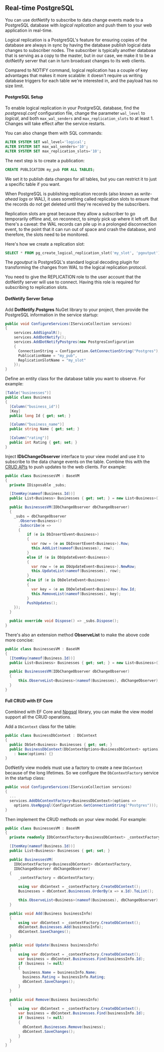 ## Real-time PostgreSQL

You can use dotNetify to subscribe to data change events made to a PostgreSQL database with _logical replication_ and push them to your web application in real-time.

Logical replication is a PostgreSQL's feature for ensuring copies of the database are always in sync by having the database publish logical data changes to subscriber nodes. The subscriber is typically another database that is serving as a copy to the master, but in our case, we make it to be a dotNetify server that can in turn broadcast changes to its web clients.

Compared to NOTIFY command, logical replication has a couple of key advantages that makes it more scalable: it doesn't require us writing database triggers for each table we're interested in, and the payload has no size limit.

#### PostgreSQL Setup

To enable logical replication in your PostgreSQL database, find the _postgresql.conf_ configuration file, change the parameter `wal_level` to _logical_, and both `max_wal_senders` and `max_replication_slots` to at least 1. Changes will take effect after the service restarts.

You can also change them with SQL commands:

```sql
ALTER SYSTEM SET wal_level='logical';
ALTER SYSTEM SET max_wal_senders='10';
ALTER SYSTEM SET max_replication_slots='10';
```

The next step is to create a publication:

```sql
CREATE PUBLICATION my_pub FOR ALL TABLES;
```

We set it to publish data changes for all tables, but you can restrict it to just a specific table if you want.

When PostgreSQL is publishing replication records (also known as _write-ahead logs_ or WAL), it uses something called replication slots to ensure that the records do not get deleted until they're received by the subscribers.

Replication slots are great because they allow a subscriber to go temporarily offline and, on reconnect, to simply pick up where it left off. But there's a caveat: the WAL records can pile up in a prolonged disconnection event, to the point that it can run out of space and crash the database, and therefore, the slots need to be monitored.

Here's how we create a replication slot:

```sql
SELECT * FROM pg_create_logical_replication_slot('my_slot', 'pgoutput');
```

The _pgoutput_ is PostgreSQL's standard logical decoding plugin for transforming the changes from WAL to the logical replication protocol.

You need to give the REPLICATION role to the user account that the dotNetify server will use to connect. Having this role is required for subscribing to replication slots.

#### DotNetify Server Setup

Add **DotNetify.Postgres** NuGet library to your project, then provide the PostgreSQL information in the service startup:

```csharp
public void ConfigureServices(IServiceCollection services)
{
    services.AddSignalR();
    services.AddDotNetify();
    services.AddDotNetifyPostgres(new PostgresConfiguration
    {
      ConnectionString = Configuration.GetConnectionString("Postgres"),
      PublicationName = "my_pub",
      ReplicationSlotName = "my_slot"
    });
}
```

Define an entity class for the database table you want to observe. For example:

```csharp
[Table("businesses")]
public class Business
{
  [Column("business_id")]
  [Key]
  public long Id { get; set; }

  [Column("business_name")]
  public string Name { get; set; }

  [Column("rating")]
  public int Rating { get; set; }
}
```

Inject **IDbChangeObserver** interface to your view model and use it to subscribe to the data change events on the table. Combine this with the [CRUD APIs](/crud) to push updates to the web clients. For example:

```csharp
public class BusinessesVM : BaseVM
{
  private IDisposable _subs;

  [ItemKey(nameof(Business.Id))]
  public List<Business> Businesses { get; set; } = new List<Business>();

  public BusinessesVM(IDbChangeObserver dbChangeObserver)
  {
    _subs = dbChangeObserver
      .Observe<Business>()
      .Subscribe(e =>
      {
          if (e is DbInsertEvent<Business>)
          {
            var row = (e as DbInsertEvent<Business>).Row;
            this.AddList(nameof(Businesses), row);
          }
          else if (e is DbUpdateEvent<Business>)
          {
            var row = (e as DbUpdateEvent<Business>).NewRow;
            this.UpdateList(nameof(Businesses), row);
          }
          else if (e is DbDeleteEvent<Business>)
          {
            var key = (e as DbDeleteEvent<Business>).Row.Id;
            this.RemoveList(nameof(Businesses), key);
          }
          PushUpdates();
    });
  }

  public override void Dispose() => _subs.Dispose();
}
```

There's also an extension method **ObserveList** to make the above code more concise:

```csharp
public class BusinessesVM : BaseVM
{
  [ItemKey(nameof(Business.Id))]
  public List<Business> Businesses { get; set; } = new List<Business>();

  public BusinessesVM(IDbChangeObserver dbChangeObserver)
  {
      this.ObserveList<Business>(nameof(Businesses), dbChangeObserver);
  }
}
```

#### Full CRUD with EF Core

Combined with EF Core and [Npgsql](https://www.npgsql.org/) library, you can make the view model support all the CRUD operations.

Add a `DbContext` class for the table:

```csharp
public class BusinessDbContext : DbContext
{
  public DbSet<Business> Businesses { get; set; }
  public BusinessDbContext(DbContextOptions<BusinessDbContext> options)
    : base(options) {}
}
```

DotNetify view models must use a factory to create a new `DbContext` because of the long lifetimes. So we configure the `DbContextFactory` service in the startup class:

```csharp
public void ConfigureServices(IServiceCollection services)
{
  ...
  services.AddDbContextFactory<BusinessDbContext>(options =>
    options.UseNpgsql(Configuration.GetConnectionString("Postgres")));
}
```

Then implement the CRUD methods on your view model. For example:

```csharp
public class BusinessesVM : BaseVM
{
  private readonly IDbContextFactory<BusinessDbContext> _contextFactory;

  [ItemKey(nameof(Business.Id))]
  public List<Business> Businesses { get; set; }

  public BusinessesVM(
    IDbContextFactory<BusinessDbContext> dbContextFactory,
    IDbChangeObserver dbChangeObserver)
  {
      _contextFactory = dbContextFactory;

      using var dbContext = _contextFactory.CreateDbContext();
      Businesses = dbContext.Businesses.OrderBy(x => x.Id).ToList();

      this.ObserveList<Business>(nameof(Businesses), dbChangeObserver);
  }

  public void Add(Business businessInfo)
  {
      using var dbContext = _contextFactory.CreateDbContext();
      dbContext.Businesses.Add(businessInfo);
      dbContext.SaveChanges();
  }

  public void Update(Business businessInfo)
  {
      using var dbContext = _contextFactory.CreateDbContext();
      var business = dbContext.Businesses.Find(businessInfo.Id);
      if (business != null)
      {
        business.Name = businessInfo.Name;
        business.Rating = businessInfo.Rating;
        dbContext.SaveChanges();
      }
  }

  public void Remove(Business businessInfo)
  {
      using var dbContext = _contextFactory.CreateDbContext();
      var business = dbContext.Businesses.Find(businessInfo.Id);
      if (business != null)
      {
        dbContext.Businesses.Remove(business);
        dbContext.SaveChanges();
      }
  }
}
```
